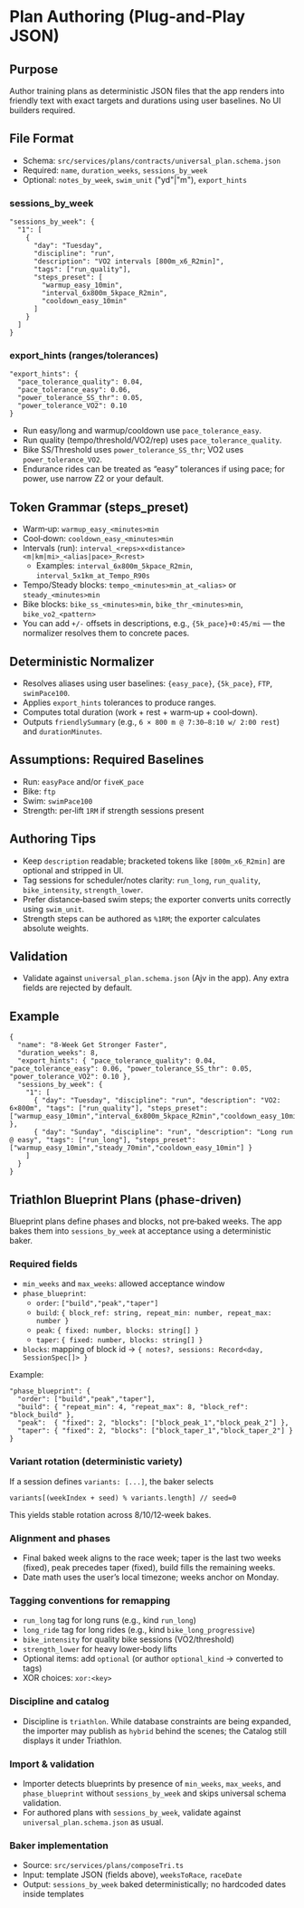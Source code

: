# Plan Authoring (Plug‑and‑Play JSON)

## Purpose
Author training plans as deterministic JSON files that the app renders into friendly text with exact targets and durations using user baselines. No UI builders required.

## File Format
- Schema: `src/services/plans/contracts/universal_plan.schema.json`
- Required: `name`, `duration_weeks`, `sessions_by_week`
- Optional: `notes_by_week`, `swim_unit` ("yd"|"m"), `export_hints`

### sessions_by_week
```
"sessions_by_week": {
  "1": [
    {
      "day": "Tuesday",
      "discipline": "run",
      "description": "VO2 intervals [800m_x6_R2min]",
      "tags": ["run_quality"],
      "steps_preset": [
        "warmup_easy_10min",
        "interval_6x800m_5kpace_R2min",
        "cooldown_easy_10min"
      ]
    }
  ]
}
```

### export_hints (ranges/tolerances)
```
"export_hints": {
  "pace_tolerance_quality": 0.04,
  "pace_tolerance_easy": 0.06,
  "power_tolerance_SS_thr": 0.05,
  "power_tolerance_VO2": 0.10
}
```
- Run easy/long and warmup/cooldown use `pace_tolerance_easy`.
- Run quality (tempo/threshold/VO2/rep) uses `pace_tolerance_quality`.
- Bike SS/Threshold uses `power_tolerance_SS_thr`; VO2 uses `power_tolerance_VO2`.
- Endurance rides can be treated as “easy” tolerances if using pace; for power, use narrow Z2 or your default.

## Token Grammar (steps_preset)
- Warm‑up: `warmup_easy_<minutes>min`
- Cool‑down: `cooldown_easy_<minutes>min`
- Intervals (run): `interval_<reps>x<distance><m|km|mi>_<alias|pace>_R<rest>`
  - Examples: `interval_6x800m_5kpace_R2min`, `interval_5x1km_at_Tempo_R90s`
- Tempo/Steady blocks: `tempo_<minutes>min_at_<alias>` or `steady_<minutes>min`
- Bike blocks: `bike_ss_<minutes>min`, `bike_thr_<minutes>min`, `bike_vo2_<pattern>`
- You can add `+/-` offsets in descriptions, e.g., `{5k_pace}+0:45/mi` — the normalizer resolves them to concrete paces.

## Deterministic Normalizer
- Resolves aliases using user baselines: `{easy_pace}`, `{5k_pace}`, `FTP`, `swimPace100`.
- Applies `export_hints` tolerances to produce ranges.
- Computes total duration (work + rest + warm‑up + cool‑down).
- Outputs `friendlySummary` (e.g., `6 × 800 m @ 7:30–8:10 w/ 2:00 rest`) and `durationMinutes`.

## Assumptions: Required Baselines
- Run: `easyPace` and/or `fiveK_pace`
- Bike: `ftp`
- Swim: `swimPace100`
- Strength: per‑lift `1RM` if strength sessions present

## Authoring Tips
- Keep `description` readable; bracketed tokens like `[800m_x6_R2min]` are optional and stripped in UI.
- Tag sessions for scheduler/notes clarity: `run_long`, `run_quality`, `bike_intensity`, `strength_lower`.
- Prefer distance‑based swim steps; the exporter converts units correctly using `swim_unit`.
- Strength steps can be authored as `%1RM`; the exporter calculates absolute weights.

## Validation
- Validate against `universal_plan.schema.json` (Ajv in the app). Any extra fields are rejected by default.

## Example
```
{
  "name": "8‑Week Get Stronger Faster",
  "duration_weeks": 8,
  "export_hints": { "pace_tolerance_quality": 0.04, "pace_tolerance_easy": 0.06, "power_tolerance_SS_thr": 0.05, "power_tolerance_VO2": 0.10 },
  "sessions_by_week": {
    "1": [
      { "day": "Tuesday", "discipline": "run", "description": "VO2: 6×800m", "tags": ["run_quality"], "steps_preset": ["warmup_easy_10min","interval_6x800m_5kpace_R2min","cooldown_easy_10min"] },
      { "day": "Sunday", "discipline": "run", "description": "Long run @ easy", "tags": ["run_long"], "steps_preset": ["warmup_easy_10min","steady_70min","cooldown_easy_10min"] }
    ]
  }
}
```

## Triathlon Blueprint Plans (phase‑driven)

Blueprint plans define phases and blocks, not pre‑baked weeks. The app bakes them into `sessions_by_week` at acceptance using a deterministic baker.

### Required fields
- `min_weeks` and `max_weeks`: allowed acceptance window
- `phase_blueprint`:
  - `order`: `["build","peak","taper"]`
  - `build`: `{ block_ref: string, repeat_min: number, repeat_max: number }`
  - `peak`: `{ fixed: number, blocks: string[] }`
  - `taper`: `{ fixed: number, blocks: string[] }`
- `blocks`: mapping of block id → `{ notes?, sessions: Record<day, SessionSpec[]> }`

Example:
```
"phase_blueprint": {
  "order": ["build","peak","taper"],
  "build": { "repeat_min": 4, "repeat_max": 8, "block_ref": "block_build" },
  "peak":  { "fixed": 2, "blocks": ["block_peak_1","block_peak_2"] },
  "taper": { "fixed": 2, "blocks": ["block_taper_1","block_taper_2"] }
}
```

### Variant rotation (deterministic variety)
If a session defines `variants: [...]`, the baker selects
```
variants[(weekIndex + seed) % variants.length] // seed=0
```
This yields stable rotation across 8/10/12‑week bakes.

### Alignment and phases
- Final baked week aligns to the race week; taper is the last two weeks (fixed), peak precedes taper (fixed), build fills the remaining weeks.
- Date math uses the user’s local timezone; weeks anchor on Monday.

### Tagging conventions for remapping
- `run_long` tag for long runs (e.g., kind `run_long`)
- `long_ride` tag for long rides (e.g., kind `bike_long_progressive`)
- `bike_intensity` for quality bike sessions (VO2/threshold)
- `strength_lower` for heavy lower‑body lifts
- Optional items: add `optional` (or author `optional_kind` → converted to tags)
- XOR choices: `xor:<key>`

### Discipline and catalog
- Discipline is `triathlon`. While database constraints are being expanded, the importer may publish as `hybrid` behind the scenes; the Catalog still displays it under Triathlon.

### Import & validation
- Importer detects blueprints by presence of `min_weeks`, `max_weeks`, and `phase_blueprint` without `sessions_by_week` and skips universal schema validation.
- For authored plans with `sessions_by_week`, validate against `universal_plan.schema.json` as usual.

### Baker implementation
- Source: `src/services/plans/composeTri.ts`
- Input: template JSON (fields above), `weeksToRace`, `raceDate`
- Output: `sessions_by_week` baked deterministically; no hardcoded dates inside templates

